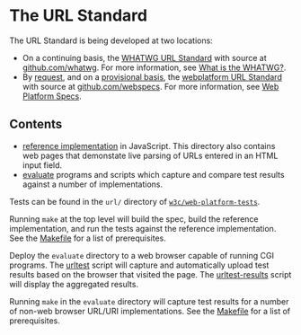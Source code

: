 The URL Standard
=======

The URL Standard is being developed at two locations:

  * On a continuing basis, the
    [WHATWG URL Standard](https://url.spec.whatwg.org/) with source at
    [github.com/whatwg](https://github.com/whatwg/url).
    For more information, see [What is the WHATWG?](https://wiki.whatwg.org/wiki/FAQ#What_is_the_WHATWG.3F).
  * By [request](http://lists.w3.org/Archives/Public/public-w3process/2014Nov/0149.html),
    and on a [provisional basis](http://lists.w3.org/Archives/Public/public-w3process/2014Nov/0177.html),
    the [webplatform URL Standard](https://specs.webplatform.org/url/webspecs/develop/) with source at
    [github.com/webspecs](https://github.com/webspecs/url).
    For more information, see [Web Platform Specs](https://specs.webplatform.org/docs/).

Contents
---

   * [reference implementation](https://github.com/webspecs/url/tree/develop/reference-implementation#readme)
     in JavaScript.  This directory also contains web pages that demonstate
     live parsing of URLs entered in an HTML input field.
   * [evaluate](https://github.com/webspecs/url/tree/develop/evaluate) programs
     and scripts which capture and compare test results against a number
     of implementations.

Tests can be found in the `url/` directory of
[`w3c/web-platform-tests`](https://github.com/w3c/web-platform-tests).

Running `make` at the top level will build the spec, build the reference
implementation, and run the tests against the reference implementation.  See
the [Makefile](https://github.com/webspecs/url/tree/develop/Makefile) for a list
of prerequisites.

Deploy the `evaluate` directory to a web browser capable of running CGI
programs.  The
[urltest](https://github.com/webspecs/url/tree/develop/evaluate/urltest.cgi)
script will capture and automatically upload test results based on the browser
that visited the page.  The
[urltest-results](https://github.com/webspecs/url/tree/develop/evaluate/urltest-results.cgi)
script will display the aggregated results.

Running `make` in the `evaluate` directory will capture test results for a
number of non-web browser URL/URI implementations.  See the
[Makefile](https://github.com/webspecs/url/tree/develop/evaluate/Makefile) for a
list of prerequisites.
